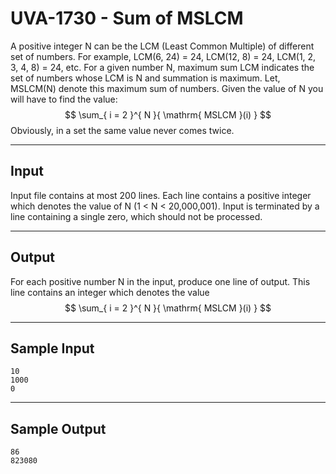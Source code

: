 # UVA-1730 - Sum of MSLCM

A positive integer N can be the LCM (Least Common Multiple) of different set of numbers. For example, LCM(6, 24) = 24, LCM(12, 8) = 24, LCM(1, 2, 3, 4, 8) = 24, etc. For a given number N, maximum sum LCM indicates the set of numbers whose LCM is N and summation is maximum. Let, MSLCM(N) denote this maximum sum of numbers. Given the value of N you will have to find the value:
$$
\sum_{ i = 2 }^{ N }{ \mathrm{ MSLCM }(i) }
$$
Obviously, in a set the same value never comes twice.

---
## Input

Input file contains at most 200 lines. Each line contains a positive integer which denotes the value of N (1 < N < 20,000,001). Input is terminated by a line containing a single zero, which should not be processed.

---
## Output

For each positive number N in the input, produce one line of output. This line contains an integer which denotes the value
$$
\sum_{ i = 2 }^{ N }{ \mathrm{ MSLCM }(i) }
$$

---
## Sample Input

```
10
1000
0
```

---
## Sample Output

```
86
823080
```